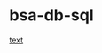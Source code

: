 # bsa-db-sql
[text](https://www.mermaidchart.com/raw/8e6a8ae3-4999-40a2-948a-b74db7167101?theme=light&version=v0.1&format=svg)
